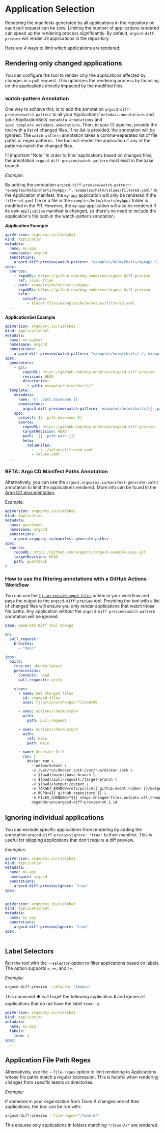 # Application Selection

Rendering the manifests generated by all applications in the repository on each pull request can be slow. Limiting the number of applications rendered can speed up the rendering process significantly. By default, `argocd-diff-preview` will render all applications in the repository.

Here are _4_ ways to limit which applications are rendered:

## Rendering only changed applications 

You can configure the tool to render only the applications affected by changes in a pull request. This optimizes the rendering process by focusing on the applications directly impacted by the modified files.

### watch-pattern Annotation

One way to achieve this, is to add the annotation `argocd-diff-preview/watch-pattern` to all your Applications’ `metadata.annotations` and your ApplicationSets’ `metadata.annotations` and `spec.template.metadata.annotations`. Then, in your CI pipeline, provide the tool with a list of changed files. If no list is provided, the annotation will be ignored. The `watch-pattern` annotation takes a comma-separated list of file paths or regex patterns. The tool will render the application if any of the patterns match the changed files.

!!! important "Note"
    In order to filter applications based on changed files, the annotation `argocd-diff-preview/watch-pattern` must exist in the base branch.

*Example:*

By adding the annotation `argocd-diff-preview/watch-pattern: "examples/helm/charts/myApp/.*, examples/helm/values/filtered.yaml"` to the Application manifest, the `my-app` application will only be rendered if the `filtered.yaml` file or a file in the `examples/helm/charts/myApp/` folder is modified in the PR. However, the `my-app` application will also be rendered if its own `Application` manifest is changed, so there's no need to include the application's file path in the watch-pattern annotation.

**Application Example**

```yaml title="Application" hl_lines="7"
apiVersion: argoproj.io/v1alpha1
kind: Application
metadata:
  name: my-app
  namespace: argocd
  annotations:
    argocd-diff-preview/watch-pattern: "examples/helm/charts/myApp/.*, examples/helm/values/filtered.yaml"
spec:
  sources:
    - repoURL: https://github.com/dag-andersen/argocd-diff-preview
      ref: local-files
    - path: examples/helm/charts/myApp
      repoURL: https://github.com/dag-andersen/argocd-diff-preview
      helm:
        valueFiles:
          - $local-files/examples/helm/values/filtered.yaml
  ...
```

**ApplicationSet Example**

```yaml title="ApplicationSet" hl_lines="7 19"
apiVersion: argoproj.io/v1alpha1
kind: ApplicationSet
metadata:
  name: my-appset
  namespace: argocd
  annotations:
    argocd-diff-preview/watch-pattern: "examples/helm/charts/.*, examples/helm/values/filtered.yaml"
spec:
  generators:
    - git:
        repoURL: https://github.com/dag-andersen/argocd-diff-preview
        revision: HEAD
        directories:
          - path: examples/helm/charts/*
  template:
    metadata:
      name: '{{ .path.basename }}'
      annotaitons:
        argocd-diff-preview/watch-pattern: 'examples/helm/charts/{{ .path.basename }}/.*, examples/helm/values/filtered.yaml'
    spec:
      project: {{ .path.basename }}
      source:
        repoURL: https://github.com/dag-andersen/argocd-diff-preview
        targetRevision: HEAD
        path: '{{ .path.path }}'
        helm:
          valueFiles:
            - ../../values/filtered.yaml
            - values.yaml
  ...
```

### BETA: Argo CD Manifest Paths Annotation

Alternatively, you can use the `argocd.argoproj.io/manifest-generate-paths` annotation to limit the applications rendered. More info can be found in the [Argo CD documentation](https://argo-cd.readthedocs.io/en/stable/operator-manual/high_availability/#manifest-paths-annotation).

Example:

```yaml title="Application" hl_lines="7"
apiVersion: argoproj.io/v1alpha1
kind: Application
metadata:
  name: guestbook
  namespace: argocd
  annotations:
    argocd.argoproj.io/manifest-generate-paths: .
spec:
  source:
    repoURL: https://github.com/argoproj/argocd-example-apps.git
    targetRevision: HEAD
    path: guestbook
# ...
```

### How to use the filtering annotations with a GitHub Actions Workflow

You can use the [`tj-actions/changed-files`](https://github.com/tj-actions/changed-files) action in your workflow and pass the output to the `argocd-diff-preview` tool. Providing the tool with a list of changed files will ensure you only render applications that watch those file paths. Any application without the `argocd-diff-preview/watch-pattern` annotation will be ignored.

```yaml title=".github/workflows/generate-diff.yml" linenums="1" hl_lines="16-18 39"
name: Generate Diff Tool Change

on:
  pull_request:
    branches:
      - "main"

jobs:
  build:
    runs-on: ubuntu-latest
    permissions:
      contents: read
      pull-requests: write

    steps:
      - name: Get changed files
        id: changed-files
        uses: tj-actions/changed-files@v45

      - uses: actions/checkout@v4
        with:
          path: pull-request

      - uses: actions/checkout@v4
        with:
          ref: main
          path: main

      - name: Generate Diff
        run: |
          docker run \
            --network=host \
            -v /var/run/docker.sock:/var/run/docker.sock \
            -v $(pwd)/main:/base-branch \
            -v $(pwd)/pull-request:/target-branch \
            -v $(pwd)/output:/output \
            -e TARGET_BRANCH=refs/pull/${{ github.event.number }}/merge \
            -e REPO=${{ github.repository }} \
            -e FILES_CHANGED="${{ steps.changed-files.outputs.all_changed_files }}"
            dagandersen/argocd-diff-preview:v0.1.14
```

## Ignoring individual applications

You can exclude specific applications from rendering by adding the annotation `argocd-diff-preview/ignore: "true"` to their manifest. This is useful for skipping applications that don’t require a diff preview.

*Examples:*
```yaml title="Application" hl_lines="7"
apiVersion: argoproj.io/v1alpha1
kind: Application
metadata:
  name: my-app
  namespace: argocd
  annotations:
    argocd-diff-preview/ignore: "true"
spec:
  ...
```

```yaml title="ApplicationSet" hl_lines="6"
apiVersion: argoproj.io/v1alpha1
kind: ApplicationSet
metadata:
  name: my-app
  annotations:
    argocd-diff-preview/ignore: "true"
spec:
  ...
```

## Label Selectors

Run the tool with the `--selector` option to filter applications based on labels. The option supports `=`, `==`, and `!=`.

*Example:*
```bash
argocd-diff-preview --selector "team=a"
```
This command :arrow_up: will target the following application :arrow_down: and ignore all applications that do not have the label `team: a`.

```yaml title="Application" hl_lines="5-6"
apiVersion: argoproj.io/v1alpha1
kind: Application
metadata:
  name: my-app
  labels:
    team: a
spec:
  ...
```

## Application File Path Regex

Alternatively, use the `--file-regex` option to limit rendering to Applications whose file paths match a regular expression. This is helpful when rendering changes from specific teams or directories.

*Example:*

If someone in your organization from *Team A* changes one of their applications, the tool can be run with:
```bash
argocd-diff-preview --file-regex="/Team-A/"
```
This ensures only applications in folders matching `*/Team-A/*` are rendered.
